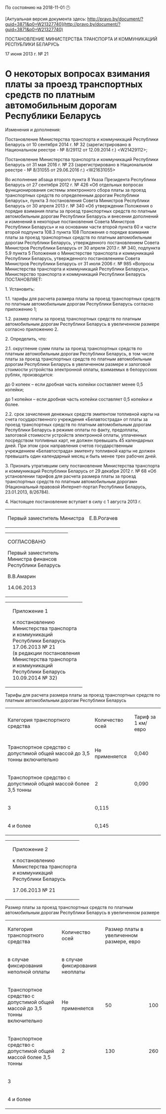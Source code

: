 По состоянию на 2018-11-01 &#x1F550;

[Актуальная версия документа здесь: http://pravo.by/document/?guid=3871&p0=W21327740](http://pravo.by/document/?guid=3871&p0=W21327740)

<p>ПОСТАНОВЛЕНИЕ МИНИСТЕРСТВА ТРАНСПОРТА И КОММУНИКАЦИЙ РЕСПУБЛИКИ БЕЛАРУСЬ</p>
<p>17 июня 2013 г. № 21</p>
<h1>О некоторых вопросах взимания платы за проезд транспортных средств по платным автомобильным дорогам Республики Беларусь</h1>
<p>Изменения и дополнения:</p>
<p>Постановление Министерства транспорта и коммуникаций Республики Беларусь от 10 сентября 2014 г. № 32 (зарегистрировано в Национальном реестре - № 8/29112 от 12.09.2014 г.) &lt;W21429112&gt;;</p>
<p>Постановление Министерства транспорта и коммуникаций Республики Беларусь от 31 мая 2016 г. № 23 (зарегистрировано в Национальном реестре - № 8/31055 от 29.06.2016 г.) &lt;W21631055&gt;</p>
<p></p>
<p>Во исполнение абзаца второго пункта 8 Указа Президента Республики Беларусь от 27 сентября 2012 г. № 426 «Об отдельных вопросах функционирования системы электронного сбора платы за проезд транспортных средств по определенным дорогам Республики Беларусь», пункта 3 постановления Совета Министров Республики Беларусь от 30 апреля 2013 г. № 340 «Об утверждении Положения о порядке взимания платы за проезд транспортных средств по платным автомобильным дорогам Республики Беларусь и внесении дополнений и изменений в некоторые постановления Совета Министров Республики Беларусь» и на основании части второй пункта 60 и части второй подпункта 108.3 пункта 108 Положения о порядке взимания платы за проезд транспортных средств по платным автомобильным дорогам Республики Беларусь, утвержденного постановлением Совета Министров Республики Беларусь от 30 апреля 2013 г. № 340, подпункта 5.9 пункта 5 Положения о Министерстве транспорта и коммуникаций Республики Беларусь, утвержденного постановлением Совета Министров Республики Беларусь от 31 июля 2006 г. № 985 «Вопросы Министерства транспорта и коммуникаций Республики Беларусь», Министерство транспорта и коммуникаций Республики Беларусь ПОСТАНОВЛЯЕТ:</p>
<p>1. Установить:</p>
<p>1.1. тарифы для расчета размера платы за проезд транспортных средств по платным автомобильным дорогам Республики Беларусь согласно приложению 1;</p>
<p>1.2. размер платы за проезд транспортных средств по платным автомобильным дорогам Республики Беларусь в увеличенном размере согласно приложению 2.</p>
<p>2. Определить, что:</p>
<p>2.1. округление сумм платы за проезд транспортных средств по платным автомобильным дорогам Республики Беларусь, в том числе платы за проезд транспортных средств по платным автомобильным дорогам Республики Беларусь в увеличенном размере и залоговой стоимости устройства электронной оплаты, взимаемых в белорусских рублях, производится:</p>
<p>до 0 копеек – если дробная часть копейки составляет менее 0,5 копейки;</p>
<p>до 1 копейки – если дробная часть копейки составляет 0,5 копейки и более.</p>
<p>2.2. срок зачисления денежных средств эмитентом топливной карты на счета государственного учреждения «Белавтострада» от платы за проезд транспортных средств по платным автомобильным дорогам Республики Беларусь в режиме оплаты по факту, предоплаты, залоговой стоимости устройств электронной оплаты, уплаченных посредством топливных карт, не должен превышать 45 календарных дней. При этом срок направления счетов государственным учреждением «Белавтострада» эмитенту топливной карты не должен превышать один календарный месяц и быть менее трех рабочих дней.</p>
<p>3. Признать утратившим силу постановление Министерства транспорта и коммуникаций Республики Беларусь от 29 декабря 2012 г. № 68 «Об установлении тарифов для расчета размера платы за проезд транспортных средств по платным автомобильным дорогам» (Национальный правовой Интернет-портал Республики Беларусь, 23.01.2013, 8/26784).</p>
<p>4. Настоящее постановление вступает в силу с 1 августа 2013 г.</p>
<p></p>
<table><tr>
<td><p>Первый заместитель Министра</p></td>
<td><p>Е.В.Рогачев</p></td>
</tr></table>
<p></p>
<table><tr>
<td>
<p>СОГЛАСОВАНО</p>
<p>Первый заместитель<br>Министра финансов<br>Республики Беларусь</p>
<p>В.В.Амарин</p>
<p>14.06.2013</p>
</td>
<td><p></p></td>
</tr></table>
<p></p>
<table><tr>
<td><p></p></td>
<td>
<p>Приложение 1</p>
<p>к постановлению <br>Министерства транспорта <br>и коммуникаций <br>Республики Беларусь <br>17.06.2013 № 21 <br>(в редакции постановления <br>Министерства транспорта <br>и коммуникаций <br>Республики Беларусь <br>10.09.2014 № 32) </p>
</td>
</tr></table>
<p>Тарифы для расчета размера платы за проезд транспортных средств по платным автомобильным дорогам Республики Беларусь</p>
<table>
<tr>
<td><p>Категория транспортного средства</p></td>
<td><p>Количество осей</p></td>
<td><p>Тариф за 1 км/евро</p></td>
</tr>
<tr>
<td><p>Транспортное средство с допустимой общей массой до 3,5 тонны включительно</p></td>
<td><p>Не применяется</p></td>
<td><p>0,040</p></td>
</tr>
<tr>
<td><p>Транспортное средство с допустимой общей массой более 3,5 тонны</p></td>
<td><p>2</p></td>
<td><p>0,090</p></td>
</tr>
<tr>
<td><p>3</p></td>
<td><p>0,115</p></td>
</tr>
<tr>
<td><p>4 и более</p></td>
<td><p>0,145</p></td>
</tr>
</table>
<p></p>
<table><tr>
<td><p></p></td>
<td>
<p>Приложение 2</p>
<p>к постановлению <br>Министерства транспорта<br>и коммуникаций <br>Республики Беларусь</p>
<p>17.06.2013 № 21</p>
</td>
</tr></table>
<p>Размер платы за проезд транспортных средств по платным автомобильным дорогам Республики Беларусь в увеличенном размере</p>
<table>
<tr>
<td><p>Категория транспортного средства</p></td>
<td><p>Количество осей</p></td>
<td><p>Размер платы в увеличенном размере, евро</p></td>
</tr>
<tr>
<td><p>в случае фиксирования неполной оплаты</p></td>
<td><p>в случае фиксирования неоплаты</p></td>
</tr>
<tr>
<td><p>Транспортное средство с допустимой общей массой до 3,5 тонны включительно</p></td>
<td><p>Не применяется</p></td>
<td><p>50</p></td>
<td><p>100</p></td>
</tr>
<tr>
<td><p>Транспортное средство с допустимой общей массой более 3,5 тонны</p></td>
<td><p>2</p></td>
<td><p>130</p></td>
<td><p>260</p></td>
</tr>
<tr><td><p>3</p></td></tr>
<tr><td><p>4 и более</p></td></tr>
</table>
<p></p>